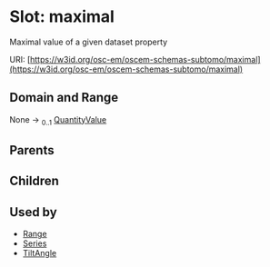 
# Slot: maximal

Maximal value of a given dataset property

URI: [https://w3id.org/osc-em/oscem-schemas-subtomo/maximal](https://w3id.org/osc-em/oscem-schemas-subtomo/maximal)


## Domain and Range

None &#8594;  <sub>0..1</sub> [QuantityValue](QuantityValue.md)

## Parents


## Children


## Used by

 * [Range](Range.md)
 * [Series](Series.md)
 * [TiltAngle](TiltAngle.md)
